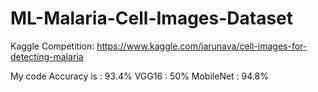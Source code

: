 # ML-Malaria-Cell-Images-Dataset

Kaggle Competition:
https://www.kaggle.com/iarunava/cell-images-for-detecting-malaria

My code Accuracy is : 93.4%
VGG16 : 50%
MobileNet : 94.8%
